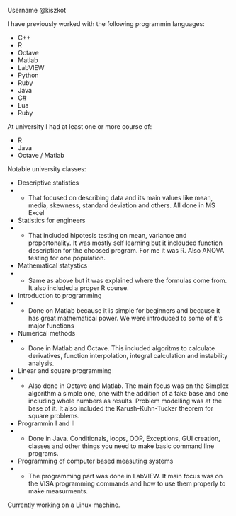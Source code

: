 Username @kiszkot

I have previously worked with the following programmin languages:
 - C++
 - R
 - Octave
 - Matlab
 - LabVIEW
 - Python
 - Ruby
 - Java
 - C#
 - Lua
 - Ruby

At university I had at least one or more course of:
 - R
 - Java
 - Octave / Matlab

Notable university classes:
 - Descriptive statistics
 - - That focused on describing data and its main values like mean, media, skewness, standard deviation and others. All done in MS Excel
 - Statistics for engineers
 - - That included hipotesis testing on mean, variance and proportonality. It was mostly self learning but it inclduded function description for the choosed program. For me it was R. Also ANOVA testing for one population.
 - Mathematical statystics
 - - Same as above but it was explained where the formulas come from. It also included a proper R course.
 - Introduction to programming
 - - Done on Matlab because it is simple for beginners and because it has great mathematical power. We were introduced to some of it's major functions
 - Numerical methods
 - - Done in Matlab and Octave. This included algoritms to calculate derivatives, function interpolation, integral calculation and instability analysis.
 - Linear and square programming
 - - Also done in Octave and Matlab. The main focus was on the Simplex algorithm a simple one, one with the addition of a fake base and one including whole numbers as results. Problem modelling was at the base of it. It also included the Karush-Kuhn-Tucker theorem for square problems.
 - Programmin I and II
 - - Done in Java. Conditionals, loops, OOP, Exceptions, GUI creation, classes and other things you need to make basic command line programs.
 - Programming of computer based measuting systems
 - - The programming part was done in LabVIEW. It main focus was on the VISA programming commands and how to use them properly to make measurments.

Currently working on a Linux machine.

<!---
kiszkot/kiszkot is a ✨ special ✨ repository because its `README.md` (this file) appears on your GitHub profile.
You can click the Preview link to take a look at your changes.
--->
